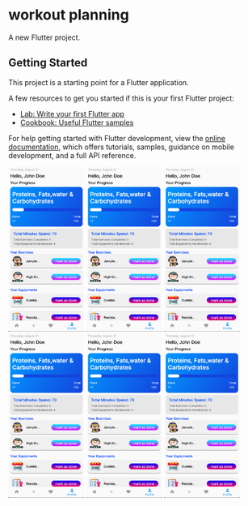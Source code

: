 # workout planning

A new Flutter project.

## Getting Started

This project is a starting point for a Flutter application.

A few resources to get you started if this is your first Flutter project:

- [Lab: Write your first Flutter app](https://docs.flutter.dev/get-started/codelab)
- [Cookbook: Useful Flutter samples](https://docs.flutter.dev/cookbook)

For help getting started with Flutter development, view the
[online documentation](https://docs.flutter.dev/), which offers tutorials,
samples, guidance on mobile development, and a full API reference.


<p>
<img src="images/profile_page.png" alt="profile_page" width="150" height="325" />
<img src="images/profile_page.png" alt="profile_page" width="150" height="325" />
<img src="images/profile_page.png" alt="profile_page" width="150" height="325" />
<img src="images/profile_page.png" alt="profile_page" width="150" height="325" />
<img src="images/profile_page.png" alt="profile_page" width="150" height="325" />
<img src="images/profile_page.png" alt="profile_page" width="150" height="325" />
</p>